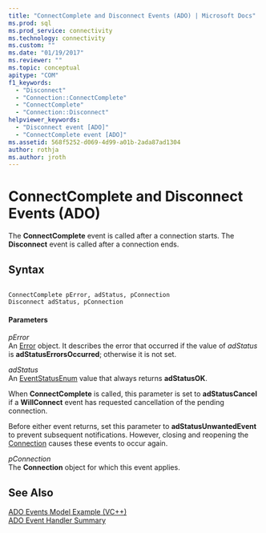 ```yaml
---
title: "ConnectComplete and Disconnect Events (ADO) | Microsoft Docs"
ms.prod: sql
ms.prod_service: connectivity
ms.technology: connectivity
ms.custom: ""
ms.date: "01/19/2017"
ms.reviewer: ""
ms.topic: conceptual
apitype: "COM"
f1_keywords: 
  - "Disconnect"
  - "Connection::ConnectComplete"
  - "ConnectComplete"
  - "Connection::Disconnect"
helpviewer_keywords: 
  - "Disconnect event [ADO]"
  - "ConnectComplete event [ADO]"
ms.assetid: 568f5252-d069-4d99-a01b-2ada87ad1304
author: rothja
ms.author: jroth
---
```

# ConnectComplete and Disconnect Events (ADO)
The **ConnectComplete** event is called after a connection starts. The **Disconnect** event is called after a connection ends.  
  
## Syntax  
  
```  
  
ConnectComplete pError, adStatus, pConnection  
Disconnect adStatus, pConnection  
```  
  
#### Parameters  
 *pError*  
 An [Error](../../../ado/reference/ado-api/error-object.md) object. It describes the error that occurred if the value of *adStatus* is **adStatusErrorsOccurred**; otherwise it is not set.  
  
 *adStatus*  
 An [EventStatusEnum](../../../ado/reference/ado-api/eventstatusenum.md) value that always returns **adStatusOK**.  
  
 When **ConnectComplete** is called, this parameter is set to **adStatusCancel** if a **WillConnect** event has requested cancellation of the pending connection.  
  
 Before either event returns, set this parameter to **adStatusUnwantedEvent** to prevent subsequent notifications. However, closing and reopening the [Connection](../../../ado/reference/ado-api/connection-object-ado.md) causes these events to occur again.  
  
 *pConnection*  
 The **Connection** object for which this event applies.  
  
## See Also  
 [ADO Events Model Example (VC++)](../../../ado/reference/ado-api/ado-events-model-example-vc.md)   
 [ADO Event Handler Summary](../../../ado/guide/data/ado-event-handler-summary.md)

